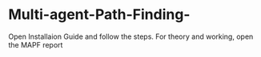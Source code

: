 # Multi-agent-Path-Finding-
Open Installaion Guide and follow the steps.
For theory and working, open the MAPF report
